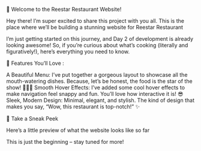  🌟 Welcome to the Reestar Restaurant Website! 

Hey there! I’m super excited to share this project with you all. This is the place where we’ll be building a stunning website for Reestar Restaurant

I’m just getting started on this journey, and Day 2 of development is already looking awesome! So, if you’re curious about what’s cooking (literally and figuratively!), here’s everything you need to know.

🚀 Features You’ll Love :

A Beautiful Menu: I’ve put together a gorgeous layout to showcase all the mouth-watering dishes. Because, let’s be honest, the food is the star of the show! 🍔🍕🍣
Smooth Hover Effects: I’ve added some cool hover effects to make navigation feel snappy and fun. You’ll love how interactive it is! 😎
Sleek, Modern Design: Minimal, elegant, and stylish. The kind of design that makes you say, “Wow, this restaurant is top-notch!” ✨

👀 Take a Sneak Peek 

Here’s a little preview of what the website looks like so far

This is just the beginning – stay tuned for more!
